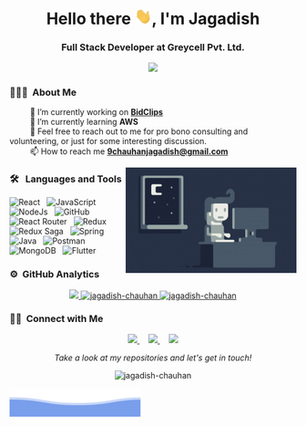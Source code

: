 <h1 align="center">Hello there <img src="https://github.com/jagadish-chauhan/jagadish-chauhan/blob/main/assets/wave.gif?raw=true" width="30px">, I'm Jagadish</h1>

<h3 align="center"/>Full Stack Developer at Greycell Pvt. Ltd.</h3>

<div> 
  <p align="center">
    <img alig src="https://github-profile-trophy.vercel.app/?username=jagadish-chauhan&margin-w=10" />
  </p> 
</div>


### 👨🏻‍💻 &nbsp;About Me

&emsp; &emsp; 🔭 I’m currently working on **[BidClips](https://bidclips.com/)** \
&emsp; &emsp; 🌱 I’m currently learning **AWS** \
&emsp; &emsp; 💬 Feel free to reach out to me for pro bono consulting and volunteering, or just for some interesting discussion. \
&emsp; &emsp; 📫 How to reach me **9chauhanjagadish@gmail.com** 

<img alt="Coding" src="https://github.com/jagadish-chauhan/jagadish-chauhan/blob/main/assets/Night-Coding.gif?raw=true" align="right"/>

### 🛠 &nbsp; Languages and Tools

![React](https://img.shields.io/badge/React-20232A?style=for-the-badge&logo=react&logoColor=61DAFB) &nbsp;
![JavaScript](https://img.shields.io/badge/JavaScript-323330?style=for-the-badge&logo=javascript&logoColor=F7DF1E) &nbsp;
![NodeJs](https://img.shields.io/badge/Node.js-339933?style=for-the-badge&logo=nodedotjs&logoColor=white) &nbsp;
![GitHub](https://img.shields.io/badge/GitHub-100000?style=for-the-badge&logo=github&logoColor=white) &nbsp;
![React Router](https://img.shields.io/badge/React_Router-CA4245?style=for-the-badge&logo=react-router&logoColor=white) &nbsp; 
![Redux](https://img.shields.io/badge/Redux-593D88?style=for-the-badge&logo=redux&logoColor=white) &nbsp;
![Redux Saga](https://img.shields.io/badge/Redux%20saga-86D46B?style=for-the-badge&logo=redux%20saga&logoColor=999999) &nbsp;
![Spring](https://img.shields.io/badge/Spring-6DB33F?style=for-the-badge&logo=spring&logoColor=white) &nbsp; 
![Java](https://img.shields.io/badge/Java-ED8B00?style=for-the-badge&logo=java&logoColor=white) &nbsp; 
![Postman](https://img.shields.io/badge/Postman-FF6C37?style=for-the-badge&logo=Postman&logoColor=white) &nbsp; 
![MongoDB](https://img.shields.io/badge/MongoDB-4EA94B?style=for-the-badge&logo=mongodb&logoColor=white) &nbsp;
![Flutter](https://img.shields.io/badge/Flutter-02569B?style=for-the-badge&logo=flutter&logoColor=white) &nbsp;

### ⚙️ &nbsp;GitHub Analytics

<p align="center" margin="5px">
<a href="https://github.com/jagadish-chauhan">

  <img height="180em" src="https://github-readme-stats.vercel.app/api/top-langs?username=jagadish-chauhan&show_icons=true&locale=en&layout=compact&langs_count=58" />
  <img height="180em" src="https://github-readme-stats.vercel.app/api?username=jagadish-chauhan&show_icons=true&locale=en&count_private=true" alt="jagadish-chauhan" />
  <img height="180em" src="https://github-readme-streak-stats.herokuapp.com/?user=jagadish-chauhan&" alt="jagadish-chauhan" />  
</a>
</p>



### 🤝🏻 &nbsp;Connect with Me

<p align="center">
  <a href="https://in.linkedin.com/in/myjagadish">
    <img src="https://img.shields.io/badge/LinkedIn-0077B5?style=for-the-badge&logo=linkedin&logoColor=white&link=https://in.linkedin.com/in/myjagadish" />  
  </a>  &nbsp; &nbsp;
  <a href="https://www.instagram.com/jagdish.chauhan17">
    <img src="https://img.shields.io/badge/Instagram-E4405F?style=for-the-badge&logo=instagram&logoColor=white" />
  </a>  &nbsp; &nbsp;
  <a href="https://www.buymeacoffee.com/jagadishchauhan">
    <img src="https://img.shields.io/badge/Buymeacoffee-%23FFDD00.svg?&style=for-the-badge&logo=buy-me-a-coffee&logoColor=black" />
  </a>
    
</p>

<p align="center">
  <i>Take a look at my repositories and let's get in touch!</i>
  <p  align="center">
    <img src="https://komarev.com/ghpvc/?username=jagadish-chauhan&label=Profile%20views&color=0e75b6&style=flat" alt="jagadish-chauhan" /> 
  </p> 
  

  ![Jagadish Chauhan](https://raw.githubusercontent.com/jagadish-chauhan/jagadish-chauhan/66fba4d3c6f3165043ee8cddcb95fa51d4feecc1/assets/bottom_header.svg)
</p>

<br>



